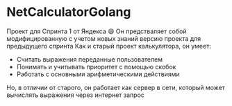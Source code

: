 # NetCalculatorGolang
Проект для Спринта 1 от Яндекса :smile:
Он предстваляет собой модифицированную с учетом новых знаний версию проекта для предыдущего спринта
Как и старый проект калькулятора, он умеет:
- Считать выражения переданные пользователем
- Понимать и учитывать приоритет с помощью скобок
- Работать с основными арифметическими действиями

Но, в отличии от старого, он работает как сервер в сети, который может вычислять выражения через интернет запрос